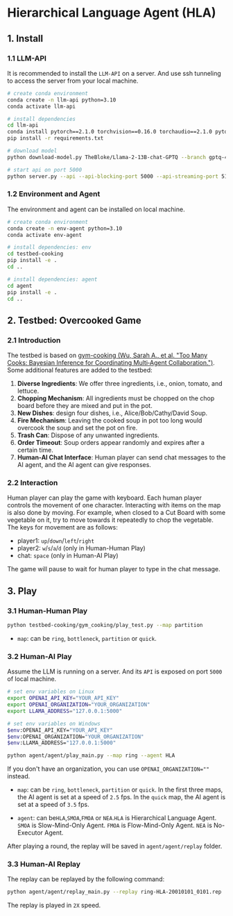 # Hierarchical Language Agent (HLA)

## 1. Install

### 1.1 LLM-API

It is recommended to install the `LLM-API` on a server. And use ssh tunneling to access the server from your local machine.

```bash
# create conda environment
conda create -n llm-api python=3.10
conda activate llm-api

# install dependencies
cd llm-api
conda install pytorch==2.1.0 torchvision==0.16.0 torchaudio==2.1.0 pytorch-cuda=11.8 -c pytorch -c nvidia
pip install -r requirements.txt

# download model
python download-model.py TheBloke/Llama-2-13B-chat-GPTQ --branch gptq-4bit-32g-actorder_True

# start api on port 5000
python server.py --api --api-blocking-port 5000 --api-streaming-port 5100 --model TheBloke_Llama-2-13B-chat-GPTQ_gptq-4bit-32g-actorder_True --loader exllama_HF --gpu-split 40,0,0,0 --max_seq_len 4096 --alpha_value 2

```

### 1.2 Environment and Agent

The environment and agent can be installed on local machine.

```bash
# create conda environment
conda create -n env-agent python=3.10
conda activate env-agent

# install dependencies: env
cd testbed-cooking
pip install -e .
cd ..

# install dependencies: agent
cd agent
pip install -e .
cd ..
```

## 2. Testbed: Overcooked Game

### 2.1 Introduction

The testbed is based on [gym-cooking (Wu, Sarah A., et al. "Too Many Cooks: Bayesian Inference for Coordinating Multi‐Agent Collaboration.")](https://github.com/rosewang2008/gym-cooking). Some additional features are added to the testbed:

1. **Diverse Ingredients**: We offer three ingredients, i.e., onion, tomato, and lettuce.
2. **Chopping Mechanism**: All ingredients must be chopped on the chop board before they are mixed and put in the pot.
3. **New Dishes**: design four dishes, i.e., Alice/Bob/Cathy/David Soup.
4. **Fire Mechanism**: Leaving the cooked soup in pot too long would overcook the soup and set the pot on fire.
5. **Trash Can**: Dispose of any unwanted ingredients.
6. **Order Timeout**: Soup orders appear randomly and expires after a certain time.
7. **Human-AI Chat Interface**: Human player can send chat messages to the AI agent, and the AI agent can give responses.

### 2.2 Interaction

Human player can play the game with keyboard. Each human player controls the movement of one character. Interacting with items on the map is also done by moving. For example, when closed to a Cut Board with some vegetable on it, try to move towards it repeatedly to chop the vegetable. The keys for movement are as follows:

- player1: `up`/`down`/`left`/`right`
- player2: `w`/`s`/`a`/`d` (only in Human-Human Play)
- chat: `space` (only in Human-AI Play)

The game will pause to wait for human player to type in the chat message.

## 3. Play

### 3.1 Human-Human Play

```bash
python testbed-cooking/gym_cooking/play_test.py --map partition
```

- `map`: can be `ring`, `bottleneck`, `partition` or `quick`.

### 3.2 Human-AI Play

Assume the LLM is running on a server. And its `API` is exposed on port `5000` of local machine.

```bash
# set env variables on Linux
export OPENAI_API_KEY="YOUR_API_KEY"
export OPENAI_ORGANIZATION="YOUR_ORGANIZATION"
export LLAMA_ADDRESS="127.0.0.1:5000"

# set env variables on Windows
$env:OPENAI_API_KEY="YOUR_API_KEY"
$env:OPENAI_ORGANIZATION="YOUR_ORGANIZATION"
$env:LLAMA_ADDRESS="127.0.0.1:5000"

python agent/agent/play_main.py --map ring --agent HLA
```

If you don't have an organization, you can use `OPENAI_ORGANIZATION=""` instead.

- `map`: can be `ring`, `bottleneck`, `partition` or `quick`. In the first three maps, the AI agent is set at a speed of `2.5` fps. In the `quick` map, the AI agent is set at a speed of `3.5` fps.

- `agent`: can be`HLA`,`SMOA`,`FMOA` or `NEA`.`HLA` is Hierarchical Language Agent. `SMOA` is Slow-Mind-Only Agent. `FMOA` is Flow-Mind-Only Agent. `NEA` is No-Executor Agent.

After playing a round, the replay will be saved in `agent/agent/replay` folder.

### 3.3 Human-AI Replay

The replay can be replayed by the following command:

```bash
python agent/agent/replay_main.py --replay ring-HLA-20010101_0101.rep
```

The replay is played in `2X` speed.
